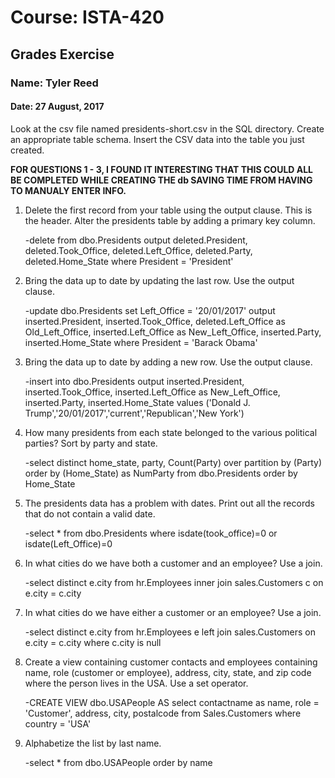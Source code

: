 # Course: ISTA-420
## Grades Exercise
### Name: Tyler Reed
#### Date: 27 August, 2017


Look at the csv file named presidents-short.csv in the SQL directory.
Create an appropriate table schema.
Insert the CSV data into the table you just created.

**FOR QUESTIONS 1 - 3, I FOUND IT INTERESTING THAT THIS COULD ALL BE COMPLETED WHILE CREATING THE db SAVING TIME FROM HAVING TO MANUALY ENTER INFO.**
1. Delete the first record from your table using the output clause. This is the header.
Alter the presidents table by adding a primary key column.

	-delete from dbo.Presidents
	output
	deleted.President,
	deleted.Took_Office,
	deleted.Left_Office,
	deleted.Party,
	deleted.Home_State
	where President = 'President'
1. Bring the data up to date by updating the last row. Use the output clause.

	-update dbo.Presidents
	set Left_Office = '20/01/2017'
	output
	inserted.President,
	inserted.Took_Office,
	deleted.Left_Office as Old_Left_Office,
	inserted.Left_Office as New_Left_Office,
	inserted.Party,
	inserted.Home_State
	where President = 'Barack Obama'
1. Bring the data up to date by adding a new row. Use the output clause.

	-insert into dbo.Presidents
	output
	inserted.President,
	inserted.Took_Office,
	inserted.Left_Office as New_Left_Office,
	inserted.Party,
	inserted.Home_State
	values ('Donald J. Trump','20/01/2017','current','Republican','New York')
1. How many presidents from each state belonged to the various political parties? Sort by party and state.

	-select distinct home_state, party,
	Count(Party) over partition by (Party)
	order by (Home_State) as NumParty
	from dbo.Presidents
	order by Home_State
1. The presidents data has a problem with dates. Print out all the records that do not contain a valid date.

	-select * from dbo.Presidents
	where isdate(took_office)=0 or isdate(Left_Office)=0
1. In what cities do we have both a customer and an employee? Use a join.

	-select distinct e.city
	from hr.Employees
	inner join sales.Customers c
	on e.city = c.city
1. In what cities do we have either a customer or an employee? Use a join.

	-select distinct e.city
	from hr.Employees e
	left join sales.Customers
	on e.city = c.city
	where c.city is null
1. Create a view containing customer contacts and employees containing name, role (customer or employee), address, city, state, and zip code where the person lives in the USA. Use a set operator.

	-CREATE VIEW dbo.USAPeople
	AS
	select contactname as name, role = 'Customer', address, city, postalcode
	from Sales.Customers
	where country = 'USA'
1. Alphabetize the list by last name.

	-select * from dbo.USAPeople order by name
